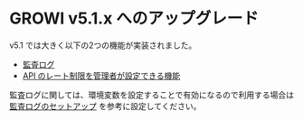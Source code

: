 # GROWI v5.1.x へのアップグレード

v5.1 では大きく以下の2つの機能が実装されました。

- [監査ログ](/ja/admin-guide/management-cookbook/audit-log.html)
- [API のレート制限を管理者が設定できる機能](/ja/admin-guide/admin-cookbook/custom-rate-limit.html)

監査ログに関しては、環境変数を設定することで有効になるので利用する場合は [監査ログのセットアップ](/ja/admin-guide/admin-cookbook/audit-log-setup.html) を参考に設定してください。
